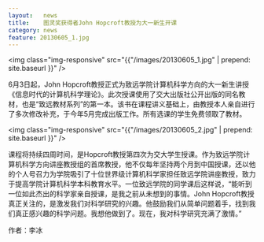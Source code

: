 ```yaml
---
layout:   news
title:    图灵奖获得者John Hopcroft教授为大一新生开课
category: news
feature: 20130605_1.jpg
---
```


<img class="img-responsive" src="{{"/images/20130605_1.jpg" | prepend: site.baseurl }}" />

6月3日起，John Hopcroft教授正式为致远学院计算机科学方向的大一新生讲授《信息时代的计算机科学理论》。此次授课使用了交大出版社公开出版的同名教材，也是“致远教材系列”的第一本。该书在课程讲义基础上，由教授本人亲自进行了多次修改补充，于今年5月完成出版工作。所有选课的学生免费领取了教材。

<img class="img-responsive" src="{{"/images/20130605_2.jpg" | prepend: site.baseurl }}" />

课程将持续四周时间，是Hopcroft教授第四次为交大学生授课。作为致远学院计算机科学方向讲座教授组的首席教授，他不仅每年坚持两个月到中国授课，还以他的个人号召力为学院吸引了十位世界级计算机科学家担任致远学院讲座教授，致力于提高学院计算机科学本科教育水平。一位致远学院的同学课后这样说，“能听到一位如此杰出的科学家亲自授课，是我之前从未想到的事情。John Hopcroft教授真正关注的，是激发我们对科学研究的兴趣。他鼓励我们从简单问题着手，找到我们真正感兴趣的科学问题。我想他做到了。现在，我对科学研究充满了激情。”

<p class="author">作者：李冰</p>


